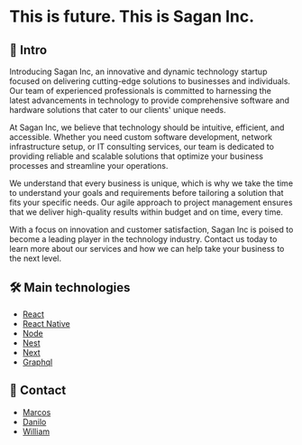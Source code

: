 # This is future. This is Sagan Inc.

## :dart: Intro

Introducing Sagan Inc, an innovative and dynamic technology startup focused on delivering cutting-edge solutions to businesses and individuals. Our team of experienced professionals is committed to harnessing the latest advancements in technology to provide comprehensive software and hardware solutions that cater to our clients' unique needs.

At Sagan Inc, we believe that technology should be intuitive, efficient, and accessible. Whether you need custom software development, network infrastructure setup, or IT consulting services, our team is dedicated to providing reliable and scalable solutions that optimize your business processes and streamline your operations.

We understand that every business is unique, which is why we take the time to understand your goals and requirements before tailoring a solution that fits your specific needs. Our agile approach to project management ensures that we deliver high-quality results within budget and on time, every time.

With a focus on innovation and customer satisfaction, Sagan Inc is poised to become a leading player in the technology industry. Contact us today to learn more about our services and how we can help take your business to the next level.

## :hammer_and_wrench: Main technologies

- [React](https://react.dev/)
- [React Native](https://reactnative.dev/)
- [Node](https://nodejs.org/en)
- [Nest](https://nestjs.com/)
- [Next](https://nextjs.org/)
- [Graphql](https://graphql.org/)

## :email: Contact

- [Marcos](mailto:andremarcos967@gmail.com)
- [Danilo](mailto:danilocsi88@gmail.com)
- [William](mailto:williamulguim2014@gmail.com)

